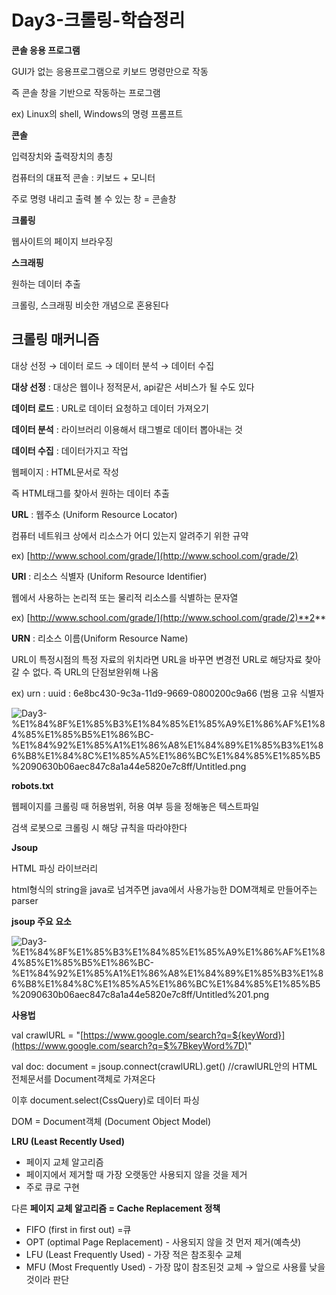 # Day3-크롤링-학습정리

**콘솔 응용 프로그램**

GUI가 없는 응용프로그램으로 키보드 명령만으로 작동

즉 콘솔 창을 기반으로 작동하는 프로그램

ex) Linux의 shell, Windows의 명령 프롬프트

**콘솔**

입력장치와 출력장치의 총칭

컴퓨터의 대표적 콘솔 : 키보드 + 모니터

주로 명령 내리고 출력 볼 수 있는 창 = 콘솔창

**크롤링**

웹사이트의 페이지 브라우징

**스크래핑**

원하는 데이터 추출

크롤링, 스크래핑 비슷한 개념으로 혼용된다

## **크롤링 매커니즘**

대상 선정 → 데이터 로드 → 데이터 분석 → 데이터 수집

**대상 선정** : 대상은 웹이나 정적문서, api같은 서비스가 될 수도 있다

**데이터 로드** : URL로 데이터 요청하고 데이터 가져오기

**데이터 분석** : 라이브러리 이용해서 태그별로 데이터 뽑아내는 것

**데이터 수집** : 데이터가지고 작업

웹페이지 : HTML문서로 작성

즉 HTML태그를 찾아서 원하는 데이터 추출

**URL** : 웹주소 (Uniform Resource Locator)

컴퓨터 네트워크 상에서 리소스가 어디 있는지 알려주기 위한 규약

ex) [http://www.school.com/grade/](http://www.school.com/grade/2)

**URI** : 리소스 식별자 (Uniform Resource Identifier)

웹에서 사용하는 논리적 또는 물리적 리소스를 식별하는 문자열

ex) [http://www.school.com/grade/](http://www.school.com/grade/2)**2**

**URN** : 리소스 이름(Uniform Resource Name)

URL이 특정시점의 특정 자료의 위치라면 URL을 바꾸면 변경전 URL로 해당자료 찾아갈 수 없다. 즉 URL의 단점보완위해 나옴

ex) urn : uuid : 6e8bc430-9c3a-11d9-9669-0800200c9a66 (범용 고유 식별자

![Day3-%E1%84%8F%E1%85%B3%E1%84%85%E1%85%A9%E1%86%AF%E1%84%85%E1%85%B5%E1%86%BC-%E1%84%92%E1%85%A1%E1%86%A8%E1%84%89%E1%85%B3%E1%86%B8%E1%84%8C%E1%85%A5%E1%86%BC%E1%84%85%E1%85%B5%2090630b06aec847c8a1a44e5820e7c8ff/Untitled.png](Day3-%E1%84%8F%E1%85%B3%E1%84%85%E1%85%A9%E1%86%AF%E1%84%85%E1%85%B5%E1%86%BC-%E1%84%92%E1%85%A1%E1%86%A8%E1%84%89%E1%85%B3%E1%86%B8%E1%84%8C%E1%85%A5%E1%86%BC%E1%84%85%E1%85%B5%2090630b06aec847c8a1a44e5820e7c8ff/Untitled.png)

**robots.txt**

웹페이지를 크롤링 때 허용범위, 허용 여부 등을 정해놓은 텍스트파일

검색 로봇으로 크롤링 시 해당 규칙을 따라야한다

 

**Jsoup**

HTML 파싱 라이브러리

html형식의 string을 java로 넘겨주면 java에서 사용가능한 DOM객체로 만들어주는 parser

**jsoup 주요 요소**

![Day3-%E1%84%8F%E1%85%B3%E1%84%85%E1%85%A9%E1%86%AF%E1%84%85%E1%85%B5%E1%86%BC-%E1%84%92%E1%85%A1%E1%86%A8%E1%84%89%E1%85%B3%E1%86%B8%E1%84%8C%E1%85%A5%E1%86%BC%E1%84%85%E1%85%B5%2090630b06aec847c8a1a44e5820e7c8ff/Untitled%201.png](Day3-%E1%84%8F%E1%85%B3%E1%84%85%E1%85%A9%E1%86%AF%E1%84%85%E1%85%B5%E1%86%BC-%E1%84%92%E1%85%A1%E1%86%A8%E1%84%89%E1%85%B3%E1%86%B8%E1%84%8C%E1%85%A5%E1%86%BC%E1%84%85%E1%85%B5%2090630b06aec847c8a1a44e5820e7c8ff/Untitled%201.png)

**사용법**

val crawlURL = "[https://www.google.com/search?q=${keyWord}](https://www.google.com/search?q=$%7BkeyWord%7D)"

val doc: document = jsoup.connect(crawlURL).get()  //crawlURL안의 HTML 전체문서를 Document객체로  가져온다

이후 document.select(CssQuery)로 데이터 파싱

DOM = Document객체 (Document Object Model)

  

**LRU (Least Recently Used)**

- 페이지 교체 알고리즘
- 페이지에서 제거할 때 가장 오랫동안 사용되지 않을 것을 제거
- 주로 큐로 구현

다른 **페이지 교체 알고리즘 = Cache Replacement 정책**

- FIFO (first in first out) =큐
- OPT (optimal Page Replacement) - 사용되지 않을 것 먼저 제거(예측샷)
- LFU (Least Frequently Used) - 가장 적은 참조횟수 교체
- MFU (Most Frequently Used) - 가장 많이 참조된것 교체 → 앞으로 사용률 낮을것이라 판단